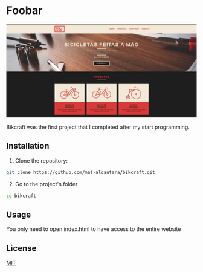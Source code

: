 # Foobar

![screenshot of the website](./img/screenshot.png)

Bikcraft was the first project that I completed after my start programming.

## Installation

1. Clone the repository:

```bash
git clone https://github.com/mat-alcantara/bikcraft.git
```

2. Go to the project's folder

```bash
cd bikcraft
```

## Usage

You only need to open index.html to have access to the entire website

## License

[MIT](https://choosealicense.com/licenses/mit/)
